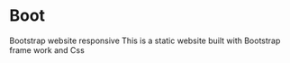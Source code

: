 # Boot
Bootstrap website responsive
This is a static website built with Bootstrap frame work and Css

